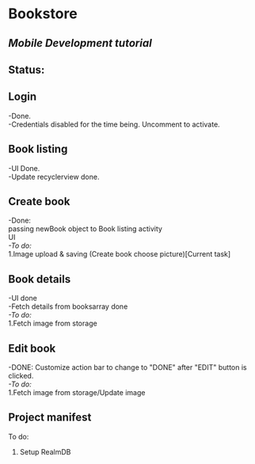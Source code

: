 # Bookstore
## *Mobile Development tutorial*

## Status:
## **Login** <br/>
-Done. <br/>
-Credentials disabled for the time being. Uncomment to activate. <br/>

## **Book listing** <br/>
-UI Done. <br/>
-Update recyclerview done. <br/>

## **Create book** <br/>
-Done:<br/>
passing newBook object to Book listing activity <br/>
UI <br/>
*-To do:* <br/>
1.Image upload & saving (Create book choose picture)[Current task] <br/> 

## **Book details** <br/>
-UI done <br/>
-Fetch details from booksarray done <br/>
*-To do:* <br/>
1.Fetch image from storage <br/>

## **Edit book** <br/>
-DONE: Customize action bar to change to "DONE" after "EDIT" button is clicked. <br/>
*-To do:* <br/>
1.Fetch image from storage/Update image <br/>

## **Project manifest** <br/>
To do: <br/>
1. Setup RealmDB
